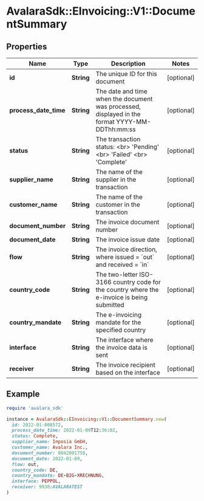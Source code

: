 # AvalaraSdk::EInvoicing::V1::DocumentSummary

## Properties

| Name | Type | Description | Notes |
| ---- | ---- | ----------- | ----- |
| **id** | **String** | The unique ID for this document | [optional] |
| **process_date_time** | **String** | The date and time when the document was processed, displayed in the format YYYY-MM-DDThh:mm:ss | [optional] |
| **status** | **String** | The transaction status: &lt;br&gt; &#39;Pending&#39; &lt;br&gt; &#39;Failed&#39; &lt;br&gt; &#39;Complete&#39; | [optional] |
| **supplier_name** | **String** | The name of the supplier in the transaction | [optional] |
| **customer_name** | **String** | The name of the customer in the transaction | [optional] |
| **document_number** | **String** | The invoice document number | [optional] |
| **document_date** | **String** | The invoice issue date | [optional] |
| **flow** | **String** | The invoice direction, where issued &#x3D; &#x60;out&#x60; and received &#x3D; &#x60;in&#x60; | [optional] |
| **country_code** | **String** | The two-letter ISO-3166 country code for the country where the e-invoice is being submitted | [optional] |
| **country_mandate** | **String** | The e-invoicing mandate for the specified country | [optional] |
| **interface** | **String** | The interface where the invoice data is sent | [optional] |
| **receiver** | **String** | The invoice recipient based on the interface | [optional] |

## Example

```ruby
require 'avalara_sdk'

instance = AvalaraSdk::EInvoicing::V1::DocumentSummary.new(
  id: 2022-01-008572,
  process_date_time: 2022-01-09T12:36:02,
  status: Complete,
  supplier_name: Inposia GmbH,
  customer_name: Avalara Inc.,
  document_number: 8042091758,
  document_date: 2022-01-09,
  flow: out,
  country_code: DE,
  country_mandate: DE-B2G-XRECHNUNG,
  interface: PEPPOL,
  receiver: 9930:AVALARATEST
)
```

